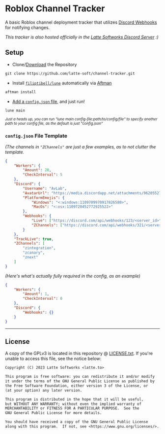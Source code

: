 # Roblox Channel Tracker

A basic Roblox channel deployment tracker that utilizes [Discord Webhooks](https://support.discord.com/hc/en-us/articles/228383668-Intro-to-Webhooks) for notifying changes.

*This tracker is also hosted officially in the [Latte Softworks Discord Server](https://latte.do) :)*

## Setup

* Clone/[Download](https://github.com/latte-soft/channel-tracker/zipball/main) the Repository

```txt
git clone https://github.com/latte-soft/channel-tracker.git
```

* Install [`filiptibell/lune`](https://github.com/filiptibell/lune) automatically via [Aftman](https://github.com/LPGhatguy/aftman)

```txt
aftman install
```

* [Add a `config.json` file](#configjson-file-template), and just run!

```txt
lune main 
```

<sup><i>Just a heads up, you can run "lune main config-file:path/to/config/file" to specify another path to your config file, as the default is just "config.json"</i></sup>

### `config.json` File Template

*(The channels in `"ZChannels"` are just a few examples, as to not clutter the template.*

```json
{
    "Workers": {
        "Amount": 20,
        "CheckInterval": 5
    },
    "Discord": {
        "Username": "AvLab",
        "AvatarUrl": "https://media.discordapp.net/attachments/962055279099383829/1109605825506459808/AvLab.png",
        "PlatformEmojis": {
            "Windows": "<:windows:1109709970917826580>",
            "MacOs": "<:osx:1109720452772925522>"
        },
        "Webhooks": {
            "Live": ["https://discord.com/api/webhooks/123/<server_id>"],
            "ZChannels": ["https://discord.com/api/webhooks/321/<server_id>"]
        }
    },
    "TrackLive": true,
    "ZChannels": [
        "zintegration",
        "zcanary",
        "znext"
    ]
}
```

*(Here's what's actually fully required in the config, as an example)*

```json
{
    "Workers": {
        "Amount": 1,
        "CheckInterval": 0
    },
    "Discord": {
        "Webhooks": {}
    }
}
```

___

## License

A copy of the GPLv3 is located in this repository @ [LICENSE.txt](LICENSE.txt). If you're unable to access this file, see the notice below:

```txt
Copyright (C) 2023 Latte Softworks <latte.to>

This program is free software: you can redistribute it and/or modify
it under the terms of the GNU General Public License as published by
the Free Software Foundation, either version 3 of the License, or
(at your option) any later version.

This program is distributed in the hope that it will be useful,
but WITHOUT ANY WARRANTY; without even the implied warranty of
MERCHANTABILITY or FITNESS FOR A PARTICULAR PURPOSE.  See the
GNU General Public License for more details.

You should have received a copy of the GNU General Public License
along with this program.  If not, see <https://www.gnu.org/licenses/>.
```
